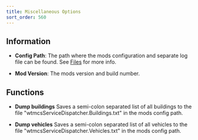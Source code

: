 ```yaml
---
title: Miscellaneous Options
sort_order: 560
---
```

## Information

- **Config Path**:
  The path where the mods configuration and separate log file can be found.
  See [Files](Files) for more info.
  
- **Mod Version**:
  The mods version and build number.
  
## Functions

- **Dump buildings**
  Saves a semi-colon separated list of all buildings to the file "wtmcsServiceDispatcher.Buildings.txt" in the mods config path.

- **Dump vehicles**
  Saves a semi-colon separated list of all vehicles to the file "wtmcsServiceDispatcher.Vehicles.txt" in the mods config path.